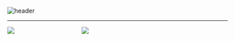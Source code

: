![header](https://capsule-render.vercel.app/api?type=venom&height=300&color=gradient&text=I'm%20just...%20just%20a%20developer.&fontSize=35&fontColor=f08080)

---
<div>
  <img src="https://github-readme-stats.vercel.app/api?username=Doneformee">
  <img src="https://github-readme-stats.vercel.app/api/top-langs/?username=Doneformee&layout=compact" style="margin-left: 150px;">
</div>
